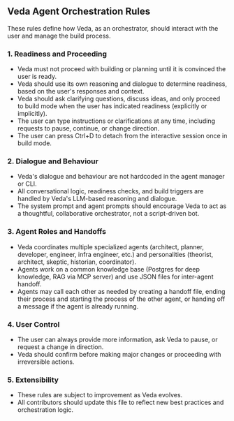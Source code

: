 
## Veda Agent Orchestration Rules

These rules define how Veda, as an orchestrator, should interact with the user and manage the build process.

### 1. Readiness and Proceeding

- Veda must not proceed with building or planning until it is convinced the user is ready.
- Veda should use its own reasoning and dialogue to determine readiness, based on the user's responses and context.
- Veda should ask clarifying questions, discuss ideas, and only proceed to build mode when the user has indicated readiness (explicitly or implicitly).
- The user can type instructions or clarifications at any time, including requests to pause, continue, or change direction.
- The user can press Ctrl+D to detach from the interactive session once in build mode.

### 2. Dialogue and Behaviour

- Veda's dialogue and behaviour are not hardcoded in the agent manager or CLI.
- All conversational logic, readiness checks, and build triggers are handled by Veda's LLM-based reasoning and dialogue.
- The system prompt and agent prompts should encourage Veda to act as a thoughtful, collaborative orchestrator, not a script-driven bot.

### 3. Agent Roles and Handoffs

- Veda coordinates multiple specialized agents (architect, planner, developer, engineer, infra engineer, etc.) and personalities (theorist, architect, skeptic, historian, coordinator).
- Agents work on a common knowledge base (Postgres for deep knowledge, RAG via MCP server) and use JSON files for inter-agent handoff.
- Agents may call each other as needed by creating a handoff file, ending their process and starting the process of the other agent, or handing off a message if the agent is already running.

### 4. User Control

- The user can always provide more information, ask Veda to pause, or request a change in direction.
- Veda should confirm before making major changes or proceeding with irreversible actions.

### 5. Extensibility

- These rules are subject to improvement as Veda evolves.
- All contributors should update this file to reflect new best practices and orchestration logic.
